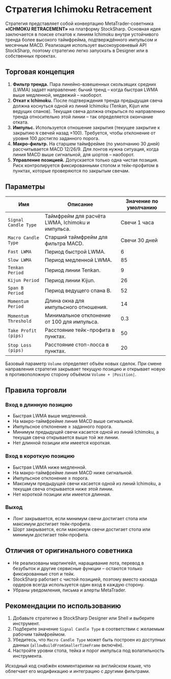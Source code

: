 # Стратегия Ichimoku Retracement

Стратегия представляет собой конвертацию MetaTrader-советника **«ICHMOKU RETRACEMENT»** на платформу StockSharp. Основная идея заключается в поиске откатов к линиям Ichimoku внутри устойчивого тренда более высокого таймфрейма, подтверждённого импульсом и месячным MACD. Реализация использует высокоуровневый API StockSharp, поэтому стратегию легко запускать в Designer или в собственных проектах.

## Торговая концепция

1. **Фильтр тренда.** Пара линейно-взвешенных скользящих средних (LWMA) задаёт направление: бычий тренд – когда быстрая LWMA выше медленной, медвежий – наоборот.
2. **Откат к Ichimoku.** После подтверждения тренда предыдущая свеча должна коснуться одной из линий Ichimoku (Tenkan, Kijun или ведущих спанов). Текущая свеча должна открыться по направлению тренда относительно этой линии – так определяется окончание отката.
3. **Импульс.** Используется отношение закрытия (текущее закрытие к закрытию `N` свечей назад ×100). Требуется, чтобы отклонение от уровня 100 достигло заданного порога.
4. **Макро-фильтр.** На старшем таймфрейме (по умолчанию 30 дней) рассчитывается MACD 12/26/9. Для лонгов нужна ситуация, когда линия MACD выше сигнальной, для шортов – наоборот.
5. **Управление позицией.** Допускается только одна чистая позиция. Риск контролируется фиксированными стопом и тейк-профитом в пунктах, которые проверяются по закрытым свечам.

## Параметры

| Имя | Описание | Значение по умолчанию |
|-----|----------|-----------------------|
| `Signal Candle Type` | Таймфрейм для расчёта LWMA, Ichimoku и импульса. | Свечи 1 часа |
| `Macro Candle Type` | Старший таймфрейм для фильтра MACD. | Свечи 30 дней |
| `Fast LWMA` | Период быстрой LWMA. | 6 |
| `Slow LWMA` | Период медленной LWMA. | 85 |
| `Tenkan Period` | Период линии Tenkan. | 9 |
| `Kijun Period` | Период линии Kijun. | 26 |
| `Span B Period` | Период ведущего спана B. | 52 |
| `Momentum Period` | Длина окна для импульсного отношения. | 14 |
| `Momentum Threshold` | Минимальное отклонение от 100 для импульса. | 0.3 |
| `Take Profit (pips)` | Расстояние тейк-профита в пунктах. | 50 |
| `Stop Loss (pips)` | Расстояние стоп-лосса в пунктах. | 20 |

Базовый параметр `Volume` определяет объём новых сделок. При смене направления стратегия закрывает текущую позицию и открывает новую в противоположную сторону объёмом `Volume + |Position|`.

## Правила торговли

### Вход в длинную позицию
- Быстрая LWMA выше медленной.
- На макро-таймфрейме линия MACD выше сигнальной.
- Импульсное отклонение ≥ заданного порога.
- Минимум предыдущей свечи касается одной из линий Ichimoku, а текущая свеча открывается выше той же линии.
- Нет длинной позиции или имеется короткая.

### Вход в короткую позицию
- Быстрая LWMA ниже медленной.
- На макро-таймфрейме линия MACD ниже сигнальной.
- Импульсное отклонение ≥ порога.
- Максимум предыдущей свечи касается одной из линий Ichimoku, а текущая свеча открывается ниже этой линии.
- Нет короткой позиции или имеется длинная.

### Выход
- Лонг закрывается, если минимум свечи достигает стопа или максимум достигает тейк-профита.
- Шорт закрывается, если максимум свечи достигает стопа или минимум достигает тейк-профита.

## Отличия от оригинального советника

- Не реализованы мартингейл, наращивание лота, перевод в безубыток и другие сервисные функции – остаются только фиксированные стоп и тейк.
- StockSharp работает с чистой позицией, поэтому вместо каскада ордеров всегда используется один вход в каждую сторону.
- Убраны уведомления, письма и алерты MetaTrader.

## Рекомендации по использованию

1. Добавьте стратегию в StockSharp Designer или Shell и выберите инструмент.
2. Подберите значение `Signal Candle Type` в соответствии с желаемым рабочим таймфреймом.
3. Убедитесь, что `Macro Candle Type` может быть построен из доступных данных (`allowBuildFromSmallerTimeFrame` включён).
4. Настройте уровни стопа, тейка и порог импульса под волатильность инструмента.

Исходный код снабжён комментариями на английском языке, что облегчает его модификацию и интеграцию с другими фильтрами.
